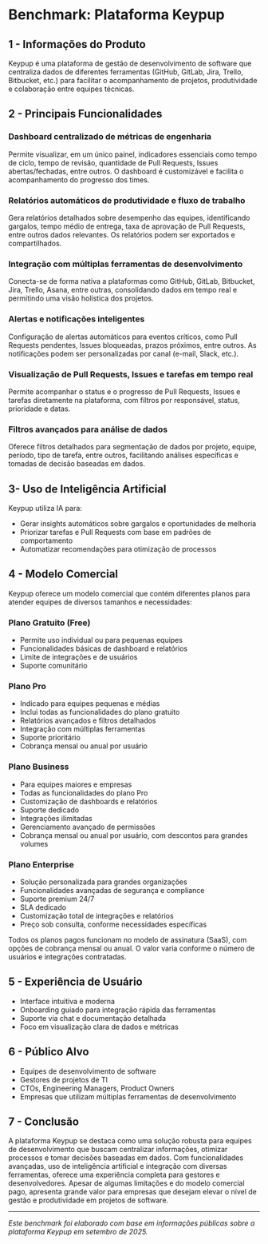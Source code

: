 # Benchmark: Plataforma Keypup

## 1 - Informações do Produto
Keypup é uma plataforma de gestão de desenvolvimento de software que centraliza dados de diferentes ferramentas (GitHub, GitLab, Jira, Trello, Bitbucket, etc.) para facilitar o acompanhamento de projetos, produtividade e colaboração entre equipes técnicas.

## 2 - Principais Funcionalidades

### Dashboard centralizado de métricas de engenharia
Permite visualizar, em um único painel, indicadores essenciais como tempo de ciclo, tempo de revisão, quantidade de Pull Requests, Issues abertas/fechadas, entre outros. O dashboard é customizável e facilita o acompanhamento do progresso dos times.

### Relatórios automáticos de produtividade e fluxo de trabalho
Gera relatórios detalhados sobre desempenho das equipes, identificando gargalos, tempo médio de entrega, taxa de aprovação de Pull Requests, entre outros dados relevantes. Os relatórios podem ser exportados e compartilhados.

### Integração com múltiplas ferramentas de desenvolvimento
Conecta-se de forma nativa a plataformas como GitHub, GitLab, Bitbucket, Jira, Trello, Asana, entre outras, consolidando dados em tempo real e permitindo uma visão holística dos projetos.

### Alertas e notificações inteligentes
Configuração de alertas automáticos para eventos críticos, como Pull Requests pendentes, Issues bloqueadas, prazos próximos, entre outros. As notificações podem ser personalizadas por canal (e-mail, Slack, etc.).

### Visualização de Pull Requests, Issues e tarefas em tempo real
Permite acompanhar o status e o progresso de Pull Requests, Issues e tarefas diretamente na plataforma, com filtros por responsável, status, prioridade e datas.

### Filtros avançados para análise de dados
Oferece filtros detalhados para segmentação de dados por projeto, equipe, período, tipo de tarefa, entre outros, facilitando análises específicas e tomadas de decisão baseadas em dados.

## 3-  Uso de Inteligência Artificial
Keypup utiliza IA para:
- Gerar insights automáticos sobre gargalos e oportunidades de melhoria
- Priorizar tarefas e Pull Requests com base em padrões de comportamento
- Automatizar recomendações para otimização de processos

## 4 - Modelo Comercial

Keypup oferece um modelo comercial que contém diferentes planos para atender equipes de diversos tamanhos e necessidades:

### Plano Gratuito (Free)
- Permite uso individual ou para pequenas equipes
- Funcionalidades básicas de dashboard e relatórios
- Limite de integrações e de usuários
- Suporte comunitário

### Plano Pro
- Indicado para equipes pequenas e médias
- Inclui todas as funcionalidades do plano gratuito
- Relatórios avançados e filtros detalhados
- Integração com múltiplas ferramentas
- Suporte prioritário
- Cobrança mensal ou anual por usuário

### Plano Business
- Para equipes maiores e empresas
- Todas as funcionalidades do plano Pro
- Customização de dashboards e relatórios
- Suporte dedicado
- Integrações ilimitadas
- Gerenciamento avançado de permissões
- Cobrança mensal ou anual por usuário, com descontos para grandes volumes

### Plano Enterprise
- Solução personalizada para grandes organizações
- Funcionalidades avançadas de segurança e compliance
- Suporte premium 24/7
- SLA dedicado
- Customização total de integrações e relatórios
- Preço sob consulta, conforme necessidades específicas

Todos os planos pagos funcionam no modelo de assinatura (SaaS), com opções de cobrança mensal ou anual. O valor varia conforme o número de usuários e integrações contratadas.

## 5 - Experiência de Usuário
- Interface intuitiva e moderna
- Onboarding guiado para integração rápida das ferramentas
- Suporte via chat e documentação detalhada
- Foco em visualização clara de dados e métricas

## 6 - Público Alvo
- Equipes de desenvolvimento de software
- Gestores de projetos de TI
- CTOs, Engineering Managers, Product Owners
- Empresas que utilizam múltiplas ferramentas de desenvolvimento

## 7 - Conclusão
A plataforma Keypup se destaca como uma solução robusta para equipes de desenvolvimento que buscam centralizar informações, otimizar processos e tomar decisões baseadas em dados. Com funcionalidades avançadas, uso de inteligência artificial e integração com diversas ferramentas, oferece uma experiência completa para gestores e desenvolvedores. Apesar de algumas limitações e do modelo comercial pago, apresenta grande valor para empresas que desejam elevar o nível de gestão e produtividade em projetos de software.

---

*Este benchmark foi elaborado com base em informações públicas sobre a plataforma Keypup em setembro de 2025.*
